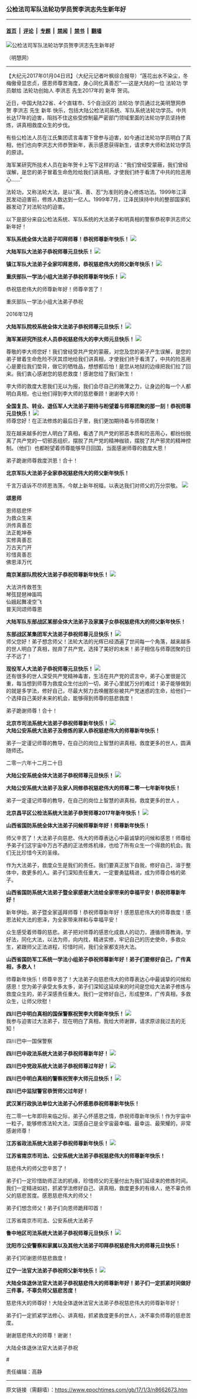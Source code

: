 ### 公检法司军队法轮功学员贺李洪志先生新年好

---

#### [首页](../../../..?n8662673) &nbsp;|&nbsp; [评论](../../../../../epoch-comment?n8662673) &nbsp;|&nbsp; [专题](../../../../../epoch-special?n8662673) &nbsp;|&nbsp; [禁闻](../../../../../epoch-news?n8662673) &nbsp;|&nbsp; [禁书](../../../../../books?n8662673) &nbsp;|&nbsp; [翻墙](https://github.com/gfw-breaker/nogfw/blob/master/README.md?n8662673)


<div><img alt="公检法司军队法轮功学员贺李洪志先生新年好" class="attachment-djy_600_400 size-djy_600_400 wp-post-image" src="https://i.epochtimes.com/assets/uploads/2017/01/Screen-Shot-2017-01-03-at-3.49.24-PM-600x400.png"/>
<div class="caption">
 <p>
  （明慧网）
 </p>
</div></div><hr/><div class="post_content" id="artbody" itemprop="articleBody">
 <!-- article content begin -->
 <p>
  【大纪元2017年01月04日讯】（大纪元记者叶枫综合报导）“莲花出水不染尘，冬梅傲骨显忠贞，感恩师尊苦海度，身心同化真善忍”──这是大陆的一位
  <ok href="https://www.epochtimes.com/gb/tag/%E6%B3%95%E8%BD%AE%E5%8A%9F.html">
   法轮功
  </ok>
  学员献给
  <ok href="https://www.epochtimes.com/gb/tag/%E6%B3%95%E8%BD%AE%E5%8A%9F%E5%88%9B%E5%A7%8B%E4%BA%BA.html">
   法轮功创始人
  </ok>
  <ok href="https://www.epochtimes.com/gb/tag/%E6%9D%8E%E6%B4%AA%E5%BF%97.html">
   李洪志
  </ok>
  先生2017年的
  <ok href="https://www.epochtimes.com/gb/tag/%E6%96%B0%E5%B9%B4.html">
   新年
  </ok>
  贺词。
 </p>
 <p>
  近日，中国大陆22省、4个直辖市、5个自治区的
  <ok href="https://www.epochtimes.com/gb/tag/%E6%B3%95%E8%BD%AE%E5%8A%9F.html">
   法轮功
  </ok>
  学员通过北美明慧网恭贺
  <ok href="https://www.epochtimes.com/gb/tag/%E6%9D%8E%E6%B4%AA%E5%BF%97.html">
   李洪志
  </ok>
  先生
  <ok href="https://www.epochtimes.com/gb/tag/%E6%96%B0%E5%B9%B4.html">
   新年
  </ok>
  快乐，包括大陆公检法司系统、军队系统法轮功学员。中共长达17年的迫害，阻挡不住这些受控制最严密部门领域里面的法轮功学员坚持修炼，讲真相救度众生的步伐。
 </p>
 <p>
  有些公检法人员在江氏集团谎言毒害下曾参与迫害，如今通过法轮功学员明白了真相，他们也向李洪志大师恭贺新年，表示感恩获得新生，请求李大师和法轮功学员的原谅。
 </p>
 <p>
  海军某研究所技术人员在新年贺卡上写下这样的话：“我们曾经受蒙蔽，我们曾经误解，是您的弟子冒着生命危险给我们讲真相，才使我们终于看清了中共的险恶用心……”
 </p>
 <p>
  法轮功，又称法轮大法，是以“真、善、忍”为准则的身心修炼功法。1999年江泽民发动迫害前，修炼人数达到一亿人。1999年7月，江泽民挟持中共的整部国家机器发动了对法轮功的迫害。
 </p>
 <p>
  以下是部分来自公检法系统、军队系统的大法弟子和明真相的警察恭祝李洪志师父新年好！
 </p>
 <p>
  <strong>
   军队系统全体大法弟子叩拜师尊！恭祝师尊新年快乐！
   <ok href="http://greetings.minghui.org/mh/article_images/2016-12-30-612270638893p19_01.jpg">
    <img class="aligncenter" src="//greetings.minghui.org/mh/article_images/2016-12-30-612270638893p19_01.jpg"/>
   </ok>
  </strong>
 </p>
 <p>
  <strong>
   大陆军队大法弟子恭祝师尊元旦快乐！
   <ok href="http://greetings.minghui.org/mh/article_images/2016-12-30-612240950559p0_01.jpg">
    <img class="aligncenter" src="//greetings.minghui.org/mh/article_images/2016-12-30-612240950559p0_01.jpg"/>
   </ok>
  </strong>
 </p>
 <p>
  <strong>
   镇江军队大法弟子全家叩拜恩师，恭祝慈悲伟大的师父新年快乐！
   <ok href="http://greetings.minghui.org/mh/article_images/2016-12-30-1612270544185070.jpg">
    <img class="aligncenter" src="//greetings.minghui.org/mh/article_images/2016-12-30-1612270544185070.jpg"/>
   </ok>
  </strong>
 </p>
 <p>
  <strong>
   重庆部队一学法小组大法弟子恭祝师尊新年快乐！
   <ok href="http://greetings.minghui.org/mh/article_images/2016-12-30-1612202020105760.jpg">
    <img class="aligncenter" src="//greetings.minghui.org/mh/article_images/2016-12-30-1612202020105760.jpg"/>
   </ok>
  </strong>
 </p>
 <p>
  恭祝慈悲伟大的师尊新年好！师尊辛苦了！
 </p>
 <p>
  重庆部队一学法小组大法弟子恭祝
 </p>
 <p>
  2016年12月
 </p>
 <p>
  <strong>
   大陆军队院校系统全体大法弟子恭祝师尊元旦快乐！
   <ok href="http://greetings.minghui.org/mh/article_images/2016-12-30-612240948557p0_01.jpg">
    <img class="aligncenter" src="//greetings.minghui.org/mh/article_images/2016-12-30-612240948557p0_01.jpg"/>
   </ok>
  </strong>
 </p>
 <p>
  <strong>
   海军某研究所技术人员恭祝慈悲伟大的李大师元旦快乐！
   <ok href="http://greetings.minghui.org/mh/article_images/2016-12-28-612111210416p0_01.jpg">
    <img class="aligncenter" src="//greetings.minghui.org/mh/article_images/2016-12-28-612111210416p0_01.jpg"/>
   </ok>
  </strong>
 </p>
 <p>
  尊敬的李大师您好！我们曾经受共产党的蒙蔽，对您及您的弟子产生误解，是您的弟子冒着生命危险不厌其烦地给我们讲真相，才使我们终于看清了，中共的险恶用心是要拉我们垫背，做它的牺牲品，想想都后怕！是您从地狱的边缘把我们拉了回来。我们衷心感谢您的慈悲救度！感谢您给了我们新生！
 </p>
 <p>
  李大师的救度大恩我们无以为报，我们会尽自己的微薄之力，让身边的每一个人都明白真相，也让他们得到李大师的慈悲眷顾！谢谢李大师！
 </p>
 <p>
  <strong>
   全国复员、转业、退伍军人大法弟子期待与盼望着与师尊团聚的那一刻！恭祝师尊元旦快乐！
   <ok href="http://greetings.minghui.org/mh/article_images/2016-12-30-612171832572p0_01.jpg">
    <img class="aligncenter" src="//greetings.minghui.org/mh/article_images/2016-12-30-612171832572p0_01.jpg"/>
   </ok>
  </strong>
  <br/>
  师尊您好！在正法修炼的最后日子里，我们更加期待着与师尊团聚！
 </p>
 <p>
  现在越来越多的世人明白了真相，看透了共产党的邪恶本质和险恶用心，都纷纷脱离了共产党的一切邪恶组织，摆脱了共产党的精神枷锁，摆脱了共产邪灵的精神控制。（他们）也都盼望着师尊能够早日回国，当面感谢师尊的救度大恩！
 </p>
 <p>
  弟子跪谢师尊救度洪恩！合十！
 </p>
 <p>
  <strong>
   北京军队大法弟子全家恭祝慈悲伟大的师父新年快乐！
  </strong>
 </p>
 <p>
  千言万语诉不尽师恩浩荡，今献上新年祝福，以表达我们对师父的万分崇敬。
  <ok href="http://greetings.minghui.org/mh/article_images/2016-12-30-612261521325p3_01.jpg">
   <img class="aligncenter" src="//greetings.minghui.org/mh/article_images/2016-12-30-612261521325p3_01.jpg"/>
  </ok>
 </p>
 <p>
  <strong>
   颂恩师
  </strong>
 </p>
 <p>
  恩师慈悲怀
  <br/>
  为救众生来
  <br/>
  洪传真善忍
  <br/>
  法正乾坤泰
  <br/>
  实修真善忍
  <br/>
  万古天门开
  <br/>
  珍惜真善忍
  <br/>
  佛恩泽万代
 </p>
 <p>
  <strong>
   南京某部队院校大法弟子恭祝师尊新年快乐！
   <ok href="http://greetings.minghui.org/mh/article_images/2016-12-30-1612220115177619.jpg">
    <img class="aligncenter" src="//greetings.minghui.org/mh/article_images/2016-12-30-1612220115177619.jpg"/>
   </ok>
  </strong>
 </p>
 <p>
  大法洪传救苍生
  <br/>
  琴弦琵琶神笛鸣
  <br/>
  仙娥起舞凌空飞
  <br/>
  普天同颂师尊恩
 </p>
 <p>
  <strong>
   大陆军队东部战区某部全体大法弟子及家属子女恭祝慈悲伟大的师父新年快乐！
  </strong>
 </p>
 <p>
  <strong>
   东部战区某集团军大法弟子恭祝师尊元旦快乐！
   <ok href="http://greetings.minghui.org/mh/article_images/2016-12-28-612111209411p0_01.jpg">
    <img class="aligncenter" src="//greetings.minghui.org/mh/article_images/2016-12-28-612111209411p0_01.jpg"/>
   </ok>
  </strong>
  <br/>
  师父您好！弟子想念师父！法轮大法的光辉已经洒遍了世间每一个角落，越来越多的世人明白了真相，抛弃了共产党，选择了美好的未来！弟子相信与师尊团聚的日子不远了！
 </p>
 <p>
  <strong>
   现役军人大法弟子恭祝师尊元旦快乐！
   <ok href="http://greetings.minghui.org/mh/article_images/2016-12-28-612111218434p0_01.jpg">
    <img class="aligncenter" src="//greetings.minghui.org/mh/article_images/2016-12-28-612111218434p0_01.jpg"/>
   </ok>
  </strong>
  <br/>
  还有很多的世人深受共产党精神毒害，生活在共产党的谎言中，弟子心里很是沉重，每当想到师尊为救度众生付出的一切，弟子心里就万分的难过！弟子能够做到的就是多学法，修好自己，尽最大努力去唤醒那些被共产党迷惑的生命，给他们一个选择自己美好未来的机会，能够得到师尊的慈悲救度！
 </p>
 <p>
  弟子跪谢师尊！合十！
 </p>
 <p>
  <strong>
   北京市司法系统大法弟子恭祝师尊新年快乐！
   <ok href="http://greetings.minghui.org/mh/article_images/2016-12-30-612230655283p1_01.jpg">
    <img class="aligncenter" src="//greetings.minghui.org/mh/article_images/2016-12-30-612230655283p1_01.jpg"/>
   </ok>
  </strong>
  <br/>
  <strong>
   大陆公安系统大法弟子及修炼的家人恭祝慈悲伟大的师尊新年快乐！
  </strong>
 </p>
 <p>
  弟子一定谨记师尊的教导，在自己的岗位上智慧的讲真相，救度更多的世人，圆满随师还。
 </p>
 <p>
  二零一六年十二月二十日
 </p>
 <p>
  <strong>
   大陆公安系统全体大法弟子恭祝师尊元旦快乐！
   <ok href="http://greetings.minghui.org/mh/article_images/2016-12-30-612271846520p0_01.jpg">
    <img class="aligncenter" src="//greetings.minghui.org/mh/article_images/2016-12-30-612271846520p0_01.jpg"/>
   </ok>
  </strong>
 </p>
 <p>
  <strong>
   大陆公安系统大法弟子及家人同修恭祝慈悲伟大的师尊二零一七年新年快乐！
  </strong>
 </p>
 <p>
  弟子一定谨记师尊的教导，在自己的岗位上智慧的讲真相，救度更多的世人 。
 </p>
 <p>
  <strong>
   北京昌平区公检法系统大法弟子恭贺师尊2017年新年快乐！
   <ok href="http://greetings.minghui.org/mh/article_images/2016-12-30-612221044405p6_12.jpg">
    <img class="aligncenter" src="//greetings.minghui.org/mh/article_images/2016-12-30-612221044405p6_12.jpg"/>
   </ok>
  </strong>
 </p>
 <p>
  <strong>
   山西省国防系统全体大法弟子问候师尊新年好！师尊新年快乐！
  </strong>
 </p>
 <p>
  师父辛苦了！大法弟子向慈悲、伟大的师尊表达心中最诚挚的问候和感恩！师尊给予弟子们这宇宙中万古不遇的正法修炼机缘，也给了所有众生一个得救的机会。我们无比珍惜今天的圣缘。
 </p>
 <p>
  作为大法弟子，救度众生是我们的责任。我们要真正放下自我，修好自己，溶于整体中，救更多的人。弟子们深知责任重大，一定要勇猛精进，成为师尊合格的弟子。
 </p>
 <p>
  <strong>
   山西省国防系统大法弟子暨全家感谢大法给全家带来的幸福平安！恭祝师尊新年好！
  </strong>
 </p>
 <p>
  新年伊始，弟子暨全家遥拜师尊！恭祝师尊新年好！感恩慈悲伟大的师尊救度！感恩法轮大法的恩泽，为全家带来祥和与幸福平安！
 </p>
 <p>
  众生感受着师尊的慈悲。弟子把对师尊的感恩化成救人的动力，遵循师尊教诲，学好法，同化大法，以法为师，向内找，精进实修，牢记自己的历史使命，多救众生，紧跟师父正法进程，珍惜时间，我们全家都支持大法。
 </p>
 <p>
  <strong>
   山西省国防军工系统一学法小组弟子恭祝师尊新年好！弟子们要修好自己，广传真相，多救人！
  </strong>
 </p>
 <p>
  师尊新年快乐！师尊辛苦了！大法弟子向慈悲伟大的师尊表达心中最诚挚的问候和感恩！您为弟子承受太多太多，弟子们深知这延续来的时间是您给大法弟子修炼与救度众生的，弟子深感责任重大。我们一定修好自己，形成整体，广传真相，多救众生，让师父欣慰！
 </p>
 <p>
  <strong>
   四川巴中明白真相的国保警察祝贺李大师新年快乐！
   <ok href="http://greetings.minghui.org/mh/article_images/2016-12-28-612012137617p16_01.jpg">
    <img class="aligncenter" src="//greetings.minghui.org/mh/article_images/2016-12-28-612012137617p16_01.jpg"/>
   </ok>
  </strong>
  <br/>
  我参与迫害过大法弟子，现在明白了真相，我给大师谢罪，请求原谅我过去的无知！
 </p>
 <p>
  四川巴中一国保警察
 </p>
 <p>
  <strong>
   四川巴中政法系统大法弟子恭祝师尊新年好！
   <ok href="http://greetings.minghui.org/mh/article_images/2016-12-28-012349286857_01.jpg">
    <img class="aligncenter" src="//greetings.minghui.org/mh/article_images/2016-12-28-012349286857_01.jpg"/>
   </ok>
  </strong>
 </p>
 <p>
  <strong>
   四川巴中党政系统大法弟子恭祝师尊过年好！
   <ok href="http://greetings.minghui.org/mh/article_images/2016-12-28-012351098217_01.jpg">
    <img class="aligncenter" src="//greetings.minghui.org/mh/article_images/2016-12-28-012351098217_01.jpg"/>
   </ok>
  </strong>
 </p>
 <p>
  <strong>
   四川巴中明白真相的警察祝贺李大师元旦快乐！
   <ok href="http://greetings.minghui.org/mh/article_images/2016-12-28-612012139619p16_01.jpg">
    <img class="aligncenter" src="//greetings.minghui.org/mh/article_images/2016-12-28-612012139619p16_01.jpg"/>
   </ok>
  </strong>
 </p>
 <p>
  <strong>
   四川巴中监狱警官恭贺师父过年好！
  </strong>
 </p>
 <p>
  <strong>
   武汉某行政执法单位大法弟子心怀感恩恭祝师尊新年快乐！
  </strong>
 </p>
 <p>
  在二零一七年即将来临之际，弟子心怀感恩之情，恭祝师尊新年快乐！作为宇宙中一粒子，能够修炼法轮大法，深感自己是全宇宙最幸褔、最幸运、最荣耀的，非常感谢师尊！
 </p>
 <p>
  <strong>
   江苏省政法系统大法弟子恭祝师尊新年快乐！
   <ok href="http://greetings.minghui.org/mh/article_images/2016-12-30-1612220113384015.jpg">
    <img class="aligncenter" src="//greetings.minghui.org/mh/article_images/2016-12-30-1612220113384015.jpg"/>
   </ok>
  </strong>
 </p>
 <p>
  <strong>
   江苏省南京市司法、公安系统大法弟子恭祝慈悲伟大的师尊新年快乐！
  </strong>
 </p>
 <p>
  慈悲伟大的师父您辛苦了！
 </p>
 <p>
  弟子们一定珍惜助师正法的机缘，珍惜师父的无量付出为我们延续来的修炼时间。我们一定精进如初，抓紧学法修好自己、讲真相，救度更多的有缘人，绝不辜负师父的慈悲苦度。感恩慈悲伟大的师父！
 </p>
 <p>
  弟子们想念师父！弟子们向恩师跪拜叩首！
 </p>
 <p>
  江苏省南京市司法、公安系统大法弟子
 </p>
 <p>
  <strong>
   鲁中地区司法系统大法弟子恭祝师尊元旦快乐！
   <ok href="http://greetings.minghui.org/mh/article_images/2016-12-28-612111211417p0_01.jpg">
    <img class="aligncenter" src="//greetings.minghui.org/mh/article_images/2016-12-28-612111211417p0_01.jpg"/>
   </ok>
  </strong>
 </p>
 <p>
  <strong>
   沈阳市公安警察和家属以及其他大法弟子叩拜恭祝慈悲伟大的师尊元旦快乐！
  </strong>
 </p>
 <p>
  弟子们叩谢恩师慈悲救度！
 </p>
 <p>
  <strong>
   辽宁一法官大法弟子恭祝师父新年快乐！
   <ok href="http://greetings.minghui.org/mh/article_images/2016-12-28-612120431748p1_01.jpg">
    <img class="aligncenter" src="//greetings.minghui.org/mh/article_images/2016-12-28-612120431748p1_01.jpg"/>
   </ok>
  </strong>
 </p>
 <p>
  <strong>
   大陆全体退休法官大法弟子恭祝慈悲伟大的师尊新年好！弟子们一定抓紧时间做好三件事，不辜负师父慈悲苦度！
  </strong>
 </p>
 <p>
  慈悲伟大的师尊好！大陆全体退休法官大法弟子恭祝慈悲伟大的师尊新年好！
 </p>
 <p>
  弟子们一定抓紧学法修心、讲真相，抓紧救度更多的世人，决不辜负师尊的慈悲苦度。
 </p>
 <p>
  谢谢慈悲伟大的师尊！谢谢！
 </p>
 <p>
  大陆全体退休法官大法弟子恭祝
 </p>
 <p>
  #
 </p>
 <p>
  责任编辑：高静
 </p>
 <!-- article content end -->
 <div id="below_article_ad">
 </div>
</div>


---

原文链接（需翻墙）：https://www.epochtimes.com/gb/17/1/3/n8662673.htm